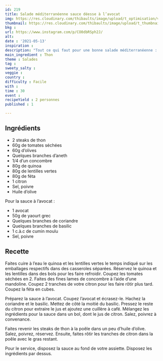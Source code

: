 ```yaml
---
id: 219
title: Salade méditerranéenne sauce déesse à l’avocat
img: https://res.cloudinary.com/thibaults/image/upload/t_optimisation/v1620896426/Recipes/20210513_salade_mediterraneenne_avocat.jpg
thumbnail: https://res.cloudinary.com/thibaults/image/upload/t_thumbnail_josie/v1620896426/Recipes/20210513_salade_mediterraneenne_avocat.jpg
bkg : 
url: https://www.instagram.com/p/CO0dbRSph2J/
alt: 
date : '2021-05-13'
inspiration : 
description: "Tout ce qui faut pour une bonne salade méditerranéenne : olives, tomates, thon, concombre."
main_ingredient : Thon
theme : Salades
tag : 
sweety_salty : 
veggie : 
country :
difficulty : Facile
with : 
time : 30
event : 
recipeYield : 2 personnes
published : 1

---
```


## Ingrédients
 - 2 steaks de thon
 - 60g de tomates séchées
 - 60g d’olives
 - Quelques branches d’aneth
 - 1/4 d’un concombre
 - 80g de quinoa
 - 80g de lentilles vertes
 - 80g de féta
 - 1 citron
 - Sel, poivre
 - Huile d’olive

Pour la sauce à l’avocat :
 - 1 avocat
 - 50g de yaourt grec
 - Quelques branches de coriandre
 - Quelques branches de basilic
 - 1 c.à.c de cumin moulu
 - Sel, poivre

## Recette
Faites cuire à l’eau le quinoa et les lentilles vertes le temps indiqué sur les emballages respectifs dans des casseroles séparées. Réservez le quinoa et les lentilles dans des bols pour les faire refroidir. Coupez les tomates séchées en 2. Faites des fines lames de concombre à l’aide d’une mandoline. Coupez 2 tranches de votre citron pour les faire rôtir plus tard. Coupez la féta en cubes.

Préparez la sauce à l’avocat. Coupez l’avocat et écrasez-le. Hachez la coriandre et le basilic. Mettez de côté la moitié du basilic. Pressez le reste du citron pour extraire le jus et ajoutez une cuillère à café. Mélangez les ingrédients pour la sauce dans un bol, dont le jus de citron. Salez, poivrez à convenance.

Faites revenir les steaks de thon à la poêle dans un peu d’huile d’olive. Salez, poivrez, réservez. Ensuite, faites rôtir les tranches de citron dans la poêle avec le gras restant.

Pour le service, disposez la sauce au fond de votre assiette. Disposez les ingrédients par dessus.